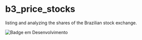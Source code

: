 # b3_price_stocks

listing and analyzing the shares of the Brazilian stock exchange.

![Badge em Desenvolvimento](http://img.shields.io/static/v1?label=STATUS&message=EM%20DESENVOLVIMENTO&color=GREEN&style=for-the-badge)



